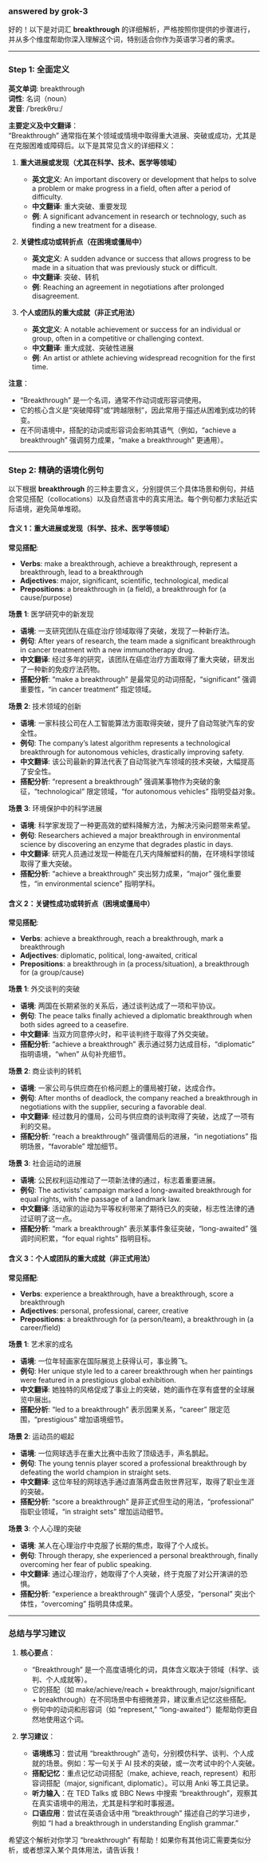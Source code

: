 ### answered by grok-3
好的！以下是对词汇 **breakthrough** 的详细解析，严格按照你提供的步骤进行，并从多个维度帮助你深入理解这个词，特别适合你作为英语学习者的需求。

---

### Step 1: 全面定义

**英文单词**: breakthrough  
**词性**: 名词（noun）  
**发音**: /ˈbreɪkθruː/  

**主要定义及中文翻译**：  
“Breakthrough” 通常指在某个领域或情境中取得重大进展、突破或成功，尤其是在克服困难或障碍后。以下是其常见含义的详细释义：

1. **重大进展或发现（尤其在科学、技术、医学等领域）**  
   - **英文定义**: An important discovery or development that helps to solve a problem or make progress in a field, often after a period of difficulty.  
   - **中文翻译**: 重大突破、重要发现  
   - **例**: A significant advancement in research or technology, such as finding a new treatment for a disease.  

2. **关键性成功或转折点（在困境或僵局中）**  
   - **英文定义**: A sudden advance or success that allows progress to be made in a situation that was previously stuck or difficult.  
   - **中文翻译**: 突破、转机  
   - **例**: Reaching an agreement in negotiations after prolonged disagreement.  

3. **个人或团队的重大成就（非正式用法）**  
   - **英文定义**: A notable achievement or success for an individual or group, often in a competitive or challenging context.  
   - **中文翻译**: 重大成就、突破性进展  
   - **例**: An artist or athlete achieving widespread recognition for the first time.  

**注意**：  
- “Breakthrough” 是一个名词，通常不作动词或形容词使用。  
- 它的核心含义是“突破障碍”或“跨越限制”，因此常用于描述从困难到成功的转变。  
- 在不同语境中，搭配的动词或形容词会影响其语气（例如，“achieve a breakthrough” 强调努力成果，“make a breakthrough” 更通用）。  

---

### Step 2: 精确的语境化例句

以下根据 **breakthrough** 的三种主要含义，分别提供三个具体场景和例句，并结合常见搭配（collocations）以及自然语言中的真实用法。每个例句都力求贴近实际语境，避免简单堆砌。

#### 含义 1：重大进展或发现（科学、技术、医学等领域）
**常见搭配**:  
- **Verbs**: make a breakthrough, achieve a breakthrough, represent a breakthrough, lead to a breakthrough  
- **Adjectives**: major, significant, scientific, technological, medical  
- **Prepositions**: a breakthrough in (a field), a breakthrough for (a cause/purpose)  

**场景 1**: 医学研究中的新发现  
- **语境**: 一支研究团队在癌症治疗领域取得了突破，发现了一种新疗法。  
- **例句**: After years of research, the team made a significant breakthrough in cancer treatment with a new immunotherapy drug.  
- **中文翻译**: 经过多年的研究，该团队在癌症治疗方面取得了重大突破，研发出了一种新的免疫疗法药物。  
- **搭配分析**: “make a breakthrough” 是最常见的动词搭配，“significant” 强调重要性，“in cancer treatment” 指定领域。  

**场景 2**: 技术领域的创新  
- **语境**: 一家科技公司在人工智能算法方面取得突破，提升了自动驾驶汽车的安全性。  
- **例句**: The company’s latest algorithm represents a technological breakthrough for autonomous vehicles, drastically improving safety.  
- **中文翻译**: 该公司最新的算法代表了自动驾驶汽车领域的技术突破，大幅提高了安全性。  
- **搭配分析**: “represent a breakthrough” 强调某事物作为突破的象征，“technological” 限定领域，“for autonomous vehicles” 指明受益对象。  

**场景 3**: 环境保护中的科学进展  
- **语境**: 科学家发现了一种更高效的塑料降解方法，为解决污染问题带来希望。  
- **例句**: Researchers achieved a major breakthrough in environmental science by discovering an enzyme that degrades plastic in days.  
- **中文翻译**: 研究人员通过发现一种能在几天内降解塑料的酶，在环境科学领域取得了重大突破。  
- **搭配分析**: “achieve a breakthrough” 突出努力成果，“major” 强化重要性，“in environmental science” 指明学科。  

#### 含义 2：关键性成功或转折点（困境或僵局中）
**常见搭配**:  
- **Verbs**: achieve a breakthrough, reach a breakthrough, mark a breakthrough  
- **Adjectives**: diplomatic, political, long-awaited, critical  
- **Prepositions**: a breakthrough in (a process/situation), a breakthrough for (a group/cause)  

**场景 1**: 外交谈判的突破  
- **语境**: 两国在长期紧张的关系后，通过谈判达成了一项和平协议。  
- **例句**: The peace talks finally achieved a diplomatic breakthrough when both sides agreed to a ceasefire.  
- **中文翻译**: 当双方同意停火时，和平谈判终于取得了外交突破。  
- **搭配分析**: “achieve a breakthrough” 表示通过努力达成目标，“diplomatic” 指明语境，“when” 从句补充细节。  

**场景 2**: 商业谈判的转机  
- **语境**: 一家公司与供应商在价格问题上的僵局被打破，达成合作。  
- **例句**: After months of deadlock, the company reached a breakthrough in negotiations with the supplier, securing a favorable deal.  
- **中文翻译**: 经过数月的僵局，公司与供应商的谈判取得了突破，达成了一项有利的交易。  
- **搭配分析**: “reach a breakthrough” 强调僵局后的进展，“in negotiations” 指明场景，“favorable” 增加细节。  

**场景 3**: 社会运动的进展  
- **语境**: 公民权利运动推动了一项新法律的通过，标志着重要进展。  
- **例句**: The activists’ campaign marked a long-awaited breakthrough for equal rights, with the passage of a landmark law.  
- **中文翻译**: 活动家的运动为平等权利带来了期待已久的突破，标志性法律的通过证明了这一点。  
- **搭配分析**: “mark a breakthrough” 表示某事件象征突破，“long-awaited” 强调时间积累，“for equal rights” 指明目标。  

#### 含义 3：个人或团队的重大成就（非正式用法）
**常见搭配**:  
- **Verbs**: experience a breakthrough, have a breakthrough, score a breakthrough  
- **Adjectives**: personal, professional, career, creative  
- **Prepositions**: a breakthrough for (a person/team), a breakthrough in (a career/field)  

**场景 1**: 艺术家的成名  
- **语境**: 一位年轻画家在国际展览上获得认可，事业腾飞。  
- **例句**: Her unique style led to a career breakthrough when her paintings were featured in a prestigious global exhibition.  
- **中文翻译**: 她独特的风格促成了事业上的突破，她的画作在享有盛誉的全球展览中展出。  
- **搭配分析**: “led to a breakthrough” 表示因果关系，“career” 限定范围，“prestigious” 增加语境细节。  

**场景 2**: 运动员的崛起  
- **语境**: 一位网球选手在重大比赛中击败了顶级选手，声名鹊起。  
- **例句**: The young tennis player scored a professional breakthrough by defeating the world champion in straight sets.  
- **中文翻译**: 这位年轻的网球选手通过直落两盘击败世界冠军，取得了职业生涯的突破。  
- **搭配分析**: “score a breakthrough” 是非正式但生动的用法，“professional” 指职业领域，“in straight sets” 增加运动细节。  

**场景 3**: 个人心理的突破  
- **语境**: 某人在心理治疗中克服了长期的焦虑，取得了个人成长。  
- **例句**: Through therapy, she experienced a personal breakthrough, finally overcoming her fear of public speaking.  
- **中文翻译**: 通过心理治疗，她取得了个人突破，终于克服了对公开演讲的恐惧。  
- **搭配分析**: “experience a breakthrough” 强调个人感受，“personal” 突出个体性，“overcoming” 指明具体成果。  

---

### 总结与学习建议
1. **核心要点**：  
   - “Breakthrough” 是一个高度语境化的词，具体含义取决于领域（科学、谈判、个人成就等）。  
   - 它的搭配（如 make/achieve/reach + breakthrough, major/significant + breakthrough）在不同场景中有细微差异，建议重点记忆这些搭配。  
   - 例句中的动词和形容词（如 “represent,” “long-awaited”）能帮助你更自然地使用这个词。

2. **学习建议**：  
   - **语境练习**：尝试用 “breakthrough” 造句，分别模仿科学、谈判、个人成就的场景。例如：写一句关于 AI 技术的突破，或一次考试中的个人突破。  
   - **搭配记忆**：重点记忆动词搭配（make, achieve, reach, represent）和形容词搭配（major, significant, diplomatic）。可以用 Anki 等工具记录。  
   - **听力输入**：在 TED Talks 或 BBC News 中搜索 “breakthrough”，观察其在真实语境中的用法，尤其是科学和时事报道。  
   - **口语应用**：尝试在英语会话中用 “breakthrough” 描述自己的学习进步，例如 “I had a breakthrough in understanding English grammar.”  

希望这个解析对你学习 “breakthrough” 有帮助！如果你有其他词汇需要类似分析，或者想深入某个具体用法，请告诉我！